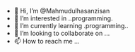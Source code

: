 - 👋 Hi, I’m @Mahmudulhasanzisan
- 👀 I’m interested in ..programming.
- 🌱 I’m currently learning .programming..
- 💞️ I’m looking to collaborate on ...
- 📫 How to reach me ...

<!---
Mahmudulhasanzisan/Mahmudulhasanzisan is a ✨ special ✨ repository because its `README.md` (this file) appears on your GitHub profile.
You can click the Preview link to take a look at your changes.
--->
